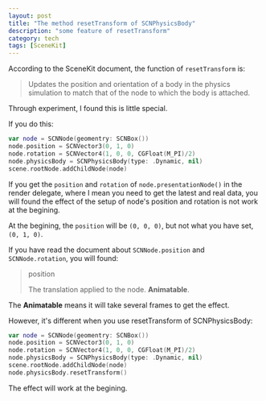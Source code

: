 ```yaml
---
layout: post
title: "The method resetTransform of SCNPhysicsBody"
description: "some feature of resetTransform"
category: tech
tags: [SceneKit]
---
```

<!-- {% include JB/setup %} -->

According to the SceneKit document, the function of `resetTransform` is: 

> Updates the position and orientation of a body in the physics simulation to match that of the node to which the body is attached.

Through experiment, I found this is little special.

If you do this: 

```swift
var node = SCNNode(geomentry: SCNBox())
node.position = SCNVector3(0, 1, 0)
node.rotation = SCNVector4(1, 0, 0, CGFloat(M_PI)/2)
node.physicsBody = SCNPhysicsBody(type: .Dynamic, nil)
scene.rootNode.addChildNode(node)
```

If you get the `position` and `rotation` of `node.presentationNode()` in the render delegate, where I mean you need to get the latest and real data, you will found the effect of the setup of node's position and rotation is not work at the begining.

At the begining, the `position` will be `(0, 0, 0)`, but not what you have set, `(0, 1, 0)`.

If you have read the document about `SCNNode.position` and `SCNNode.rotation`, you will found:

> position
> 
> The translation applied to the node. __Animatable__.

The __Animatable__ means it will take several frames to get the effect.

However, it's different when you use resetTransform of SCNPhysicsBody:

```swift
var node = SCNNode(geomentry: SCNBox())
node.position = SCNVector3(0, 1, 0)
node.rotation = SCNVector4(1, 0, 0, CGFloat(M_PI)/2)
node.physicsBody = SCNPhysicsBody(type: .Dynamic, nil)
scene.rootNode.addChildNode(node)
node.physicsBody.resetTransform()
```

The effect will work at the begining.
